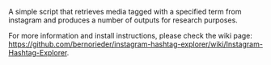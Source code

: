 A simple script that retrieves media tagged with a specified term from instagram and produces a number of outputs for research purposes.

For more information and install instructions, please check the wiki page: https://github.com/bernorieder/instagram-hashtag-explorer/wiki/Instagram-Hashtag-Explorer.
